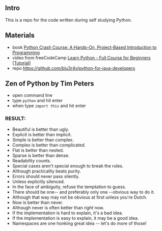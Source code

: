 ## Intro 
This is a repo for the code written during self studying Python.

## Materials
 - book [Python Crash Course: A Hands-On, Project-Based Introduction to Programming](https://www.amazon.com/Python-Crash-Course-2nd-Edition/dp/1593279280)
 - video from freeCodeCamp [Learn Python - Full Course for Beginners [Tutorial]](https://www.youtube.com/watch?v=rfscVS0vtbw)
 - repo https://github.com/blu3r4y/python-for-java-developers

## Zen of Python by Tim Peters
- open command line
- type `python` and hit enter
- when type `import this` and hit enter

### **RESULT:**

- Beautiful is better than ugly.
- Explicit is better than implicit.
- Simple is better than complex.
- Complex is better than complicated.
- Flat is better than nested.
- Sparse is better than dense.
- Readability counts.
- Special cases aren't special enough to break the rules.
- Although practicality beats purity.
- Errors should never pass silently.
- Unless explicitly silenced.
- In the face of ambiguity, refuse the temptation to guess.
- There should be one-- and preferably only one --obvious way to do it.
- Although that way may not be obvious at first unless you're Dutch.
- Now is better than never.
- Although never is often better than *right* now.
- If the implementation is hard to explain, it's a bad idea.
- If the implementation is easy to explain, it may be a good idea.
- Namespaces are one honking great idea -- let's do more of those!

